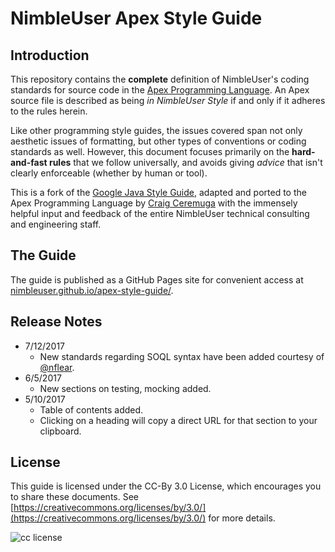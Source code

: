 # NimbleUser Apex Style Guide

## Introduction

This repository contains the **complete** definition of NimbleUser's coding standards for source code in the [Apex Programming Language](https://developer.salesforce.com/page/Apex_Code:_The_World's_First_On-Demand_Programming_Language). An Apex source file is described as being _in NimbleUser Style_ if and only if it adheres to the rules herein.

Like other programming style guides, the issues covered span not only aesthetic issues of formatting, but other types of conventions or coding standards as well. However, this document focuses primarily on the **hard-and-fast rules** that we follow universally, and avoids giving _advice_ that isn't clearly enforceable (whether by human or tool).

This is a fork of the [Google Java Style Guide](https://google.github.io/styleguide/javaguide.html), adapted and ported to the Apex Programming Language by [Craig Ceremuga](https://github.com/cceremuga) with the immensely helpful input and feedback of the entire NimbleUser technical consulting and engineering staff.

## The Guide

The guide is published as a GitHub Pages site for convenient access at [nimbleuser.github.io/apex-style-guide/](https://nimbleuser.github.io/apex-style-guide/).

## Release Notes
* 7/12/2017
    * New standards regarding SOQL syntax have been added courtesy of [@nflear](https://github.com/nflear).
* 6/5/2017
    * New sections on testing, mocking added.
* 5/10/2017
    * Table of contents added.
    * Clicking on a heading will copy a direct URL for that section to your clipboard.

## License

This guide is licensed under the CC-By 3.0 License, which encourages you to share these documents. See [https://creativecommons.org/licenses/by/3.0/](https://creativecommons.org/licenses/by/3.0/) for more details.

![cc license](https://licensebuttons.net/l/by/3.0/80x15.png)